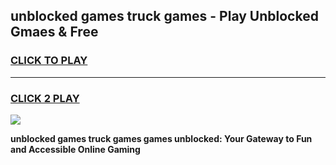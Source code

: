 
## unblocked games truck games - Play Unblocked Gmaes & Free
<h3>
<a href="https://premium.freeplayer.one?title=unblocked_games_truck_games&ref=20F">CLICK TO PLAY</a></h3>
<hr>

<h3>
<a href="https://premium.freeplayer.one?title=unblocked_games_truck_games&ref=20F">CLICK 2 PLAY</a>
  
</h3>

<a href="https://premium.freeplayer.one?title=unblocked_games_truck_games&ref=20F/"><img src="https://clearcache.store/games.png"></a>


**unblocked games truck games games unblocked: Your Gateway to Fun and Accessible Online Gaming**
